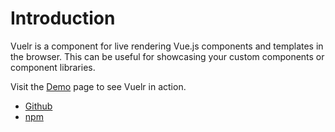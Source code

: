 # Introduction

Vuelr is a component for live rendering Vue.js components and templates in the browser. This can be useful for showcasing your custom components or component libraries.

Visit the [Demo](/demo) page to see Vuelr in action.

- [Github](https://github.com/jonataw/vuelr)
- [npm](https://npmjs.com/package/vuelr)


